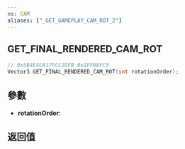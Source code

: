 ```yaml
---
ns: CAM
aliases: ["_GET_GAMEPLAY_CAM_ROT_2"]
---
```

## GET_FINAL_RENDERED_CAM_ROT

```c
// 0x5B4E4C817FCC2DFB 0x1FFBEFC5
Vector3 GET_FINAL_RENDERED_CAM_ROT(int rotationOrder);
```

## 參數
* **rotationOrder**: 

## 返回值
